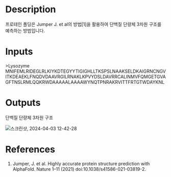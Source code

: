 # Description 

프로테인 폴딩은 Jumper J. et al의 방법[1]을 활용하여 단백질 단량체 3차원 구조를 예측하는 방법입니다. 

# Inputs
\>Lysozyme 
MNIFEMLRIDEGLRLKIYKDTEGYYTIGIGHLLTKSPSLNAAKSELDKAIGRNCNGVITKDEAEKLFNQDVDAAVRGILRNAKLKPVYDSLDAVRRCALINMVFQMGETGVAGFTNSLRMLQQKRWDAAAAALAAAAWYNQTPNRAKRVITTFRTGTWDAYKNL


# Outputs

단백질 단량체 3차원 구조

![스크린샷, 2024-04-03 12-42-28](https://github.com/arontier/ad3-tutorials/assets/121647082/85764f62-a700-4531-9006-153557b72f8c)




# References

1. Jumper, J. et al. Highly accurate protein structure prediction with AlphaFold. Nature 1–11 (2021) doi:10.1038/s41586-021-03819-2. <br>

